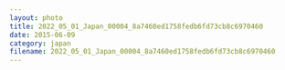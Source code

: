 ```yaml
---
layout: photo
title: 2022_05_01_Japan_00004_8a7460ed1758fedb6fd73cb8c6970460
date: 2015-06-09
category: japan
filename: 2022_05_01_Japan_00004_8a7460ed1758fedb6fd73cb8c6970460
---
```

